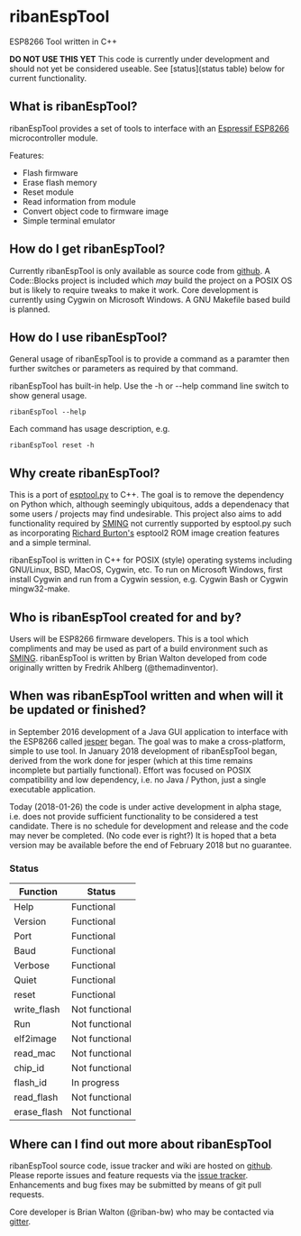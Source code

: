 # ribanEspTool
ESP8266 Tool written in C++

**DO NOT USE THIS YET**
This code is currently under development and should not yet be considered useable. See [status](status table) below for current functionality.

## What is ribanEspTool?
ribanEspTool provides a set of tools to interface with an [Espressif ESP8266](https://www.espressif.com/en/products/hardware/esp8266ex/overview) microcontroller module.

Features:
* Flash firmware
* Erase flash memory
* Reset module
* Read information from module
* Convert object code to firmware image
* Simple terminal emulator

## How do I get ribanEspTool?
Currently ribanEspTool is only available as source code from [github](https://github.com/riban-bw/ribanEspTool). A Code::Blocks project is included which *may* build the project on a POSIX OS but is likely to require tweaks to make it work. Core development is currently using Cygwin on Microsoft Windows. A GNU Makefile based build is planned.

## How do I use ribanEspTool?
General usage of ribanEspTool is to provide a command as a paramter then further switches or parameters as required by that command.

ribanEspTool has built-in help. Use the -h or --help command line switch to show general usage.

`ribanEspTool --help`

Each command has usage description, e.g.

`ribanEspTool reset -h`

## Why create ribanEspTool?
This is a port of [esptool.py](https://github.com/espressif/esptool) to C++. The goal is to remove the dependency on Python which, although seemingly ubiquitous, adds a dependenacy that some users / projects may find undesirable. This project also aims to add functionality required by [SMING](https://github.com/SmingHub/Sming) not currently supported by esptool.py such as incorporating [Richard Burton's](http://richard.burtons.org/) esptool2 ROM image creation features and a simple terminal.

ribanEspTool is written in C++ for POSIX (style) operating systems including GNU/Linux, BSD, MacOS, Cygwin, etc. To run on Microsoft Windows, first install Cygwin and run from a Cygwin session, e.g. Cygwin Bash or Cygwin mingw32-make.

## Who is ribanEspTool created for and by?
Users will be ESP8266 firmware developers. This is a tool which compliments and may be used as part of a build environment such as [SMING](https://github.com/SmingHub/Sming).
ribanEspTool is written by Brian Walton developed from code originally written by Fredrik Ahlberg (@themadinventor).

## When was ribanEspTool written and when will it be updated or finished?
in September 2016 development of a Java GUI application to interface with the ESP8266 called [jesper](https://github.com/riban-bw/jesper/commits/master) began. The goal was to make a cross-platform, simple to use tool. In January 2018 development of ribanEspTool began, derived from the work done for jesper (which at this time remains incomplete but partially functional). Effort was focused on POSIX compatibility and low dependency, i.e. no Java / Python, just a single executable application.

Today (2018-01-26) the code is under active development in alpha stage, i.e. does not provide sufficient functionality to be considered a test candidate. There is no schedule for development and release and the code may never be completed. (No code ever is right?) It is hoped that a beta version may be available before the end of February 2018 but no guarantee.

### Status

|Function|Status|
|--------|------|
|Help|Functional|
|Version|Functional|
|Port|Functional|
|Baud|Functional|
|Verbose|Functional|
|Quiet|Functional|
|reset|Functional|
|write_flash|Not functional|
|Run|Not functional|
|elf2image|Not functional|
|read_mac|Not functional|
|chip_id|Not functional|
|flash_id|In progress|
|read_flash|Not functional|
|erase_flash|Not functional|

## Where can I find out more about ribanEspTool
ribanEspTool source code, issue tracker and wiki are hosted on [github](https://github.com/riban-bw/ribanEspTool). Please reporte issues and feature requests via the [issue tracker](https://github.com/riban-bw/ribanEspTool/issues). Enhancements and bug fixes may be submitted by means of git pull requests.

Core developer is Brian Walton (@riban-bw) who may be contacted via [gitter](https://gitter.im/).

